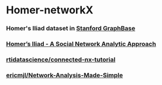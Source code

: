 # Homer-networkX


### Homer's Iliad dataset in [Stanford GraphBase][1]

### [**Homer’s Iliad - A Social Network Analytic Approach**][2]

### [rtidatascience/connected-nx-tutorial][3]
### [ericmjl/Network-Analysis-Made-Simple][4]



[1]: http://ftp.cs.stanford.edu/pub/sgb/homer.dat
[2]: http://www.euppublishing.com/doi/abs/10.3366/ijhac.2015.0141
[3]: https://github.com/rtidatascience/connected-nx-tutorial
[4]: https://github.com/ericmjl/Network-Analysis-Made-Simple